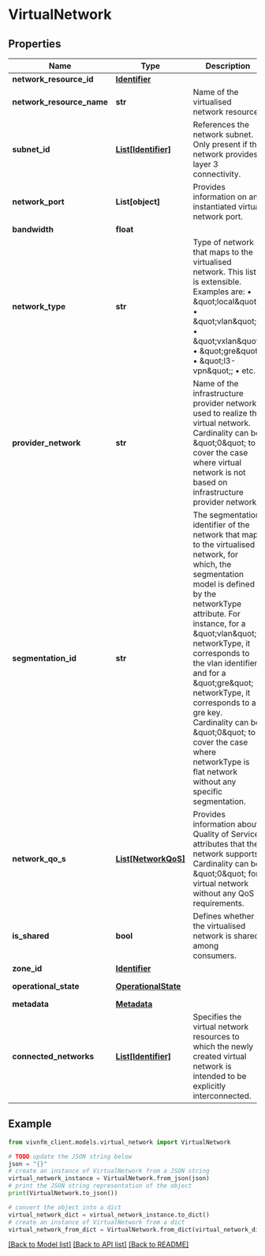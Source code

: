 # VirtualNetwork


## Properties

Name | Type | Description | Notes
------------ | ------------- | ------------- | -------------
**network_resource_id** | [**Identifier**](Identifier.md) |  | [optional] 
**network_resource_name** | **str** | Name of the virtualised network resource. | [optional] 
**subnet_id** | [**List[Identifier]**](Identifier.md) | References the network subnet. Only present if the network provides layer 3 connectivity. | [optional] 
**network_port** | **List[object]** | Provides information on an instantiated virtual network port. | [optional] 
**bandwidth** | **float** |  | [optional] 
**network_type** | **str** | Type of network that maps to the virtualised network. This list is extensible. Examples are:  • \&quot;local\&quot;;  • \&quot;vlan\&quot;;  • \&quot;vxlan\&quot;;  • \&quot;gre\&quot;;  • \&quot;l3-vpn\&quot;;  • etc. | [optional] 
**provider_network** | **str** | Name of the infrastructure provider network used to realize the virtual network. Cardinality can be \&quot;0\&quot; to cover the case where virtual network is not based on infrastructure provider network. | [optional] 
**segmentation_id** | **str** | The segmentation identifier of the network that maps to the virtualised network, for which, the segmentation model is defined by the networkType attribute. For instance, for a \&quot;vlan\&quot; networkType, it corresponds to the vlan identifier; and for a \&quot;gre\&quot; networkType, it corresponds to a gre key. Cardinality can be \&quot;0\&quot; to cover the case where networkType is flat network without any specific segmentation. | [optional] 
**network_qo_s** | [**List[NetworkQoS]**](NetworkQoS.md) | Provides information about Quality of Service attributes that the network supports. Cardinality can be \&quot;0\&quot; for virtual network without any QoS requirements. | [optional] 
**is_shared** | **bool** | Defines whether the virtualised network is shared among consumers. | [optional] 
**zone_id** | [**Identifier**](Identifier.md) |  | [optional] 
**operational_state** | [**OperationalState**](OperationalState.md) |  | [optional] [default to OperationalState.ENABLED]
**metadata** | [**Metadata**](Metadata.md) |  | [optional] 
**connected_networks** | [**List[Identifier]**](Identifier.md) | Specifies the virtual network resources to which the newly created virtual network is intended to be explicitly interconnected. | [optional] 

## Example

```python
from vivnfm_client.models.virtual_network import VirtualNetwork

# TODO update the JSON string below
json = "{}"
# create an instance of VirtualNetwork from a JSON string
virtual_network_instance = VirtualNetwork.from_json(json)
# print the JSON string representation of the object
print(VirtualNetwork.to_json())

# convert the object into a dict
virtual_network_dict = virtual_network_instance.to_dict()
# create an instance of VirtualNetwork from a dict
virtual_network_from_dict = VirtualNetwork.from_dict(virtual_network_dict)
```
[[Back to Model list]](../README.md#documentation-for-models) [[Back to API list]](../README.md#documentation-for-api-endpoints) [[Back to README]](../README.md)


